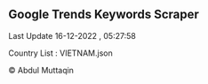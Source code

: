 

## Google Trends Keywords Scraper 
 
Last Update 16-12-2022 , 05:27:58

Country List :
VIETNAM.json



© Abdul Muttaqin 
